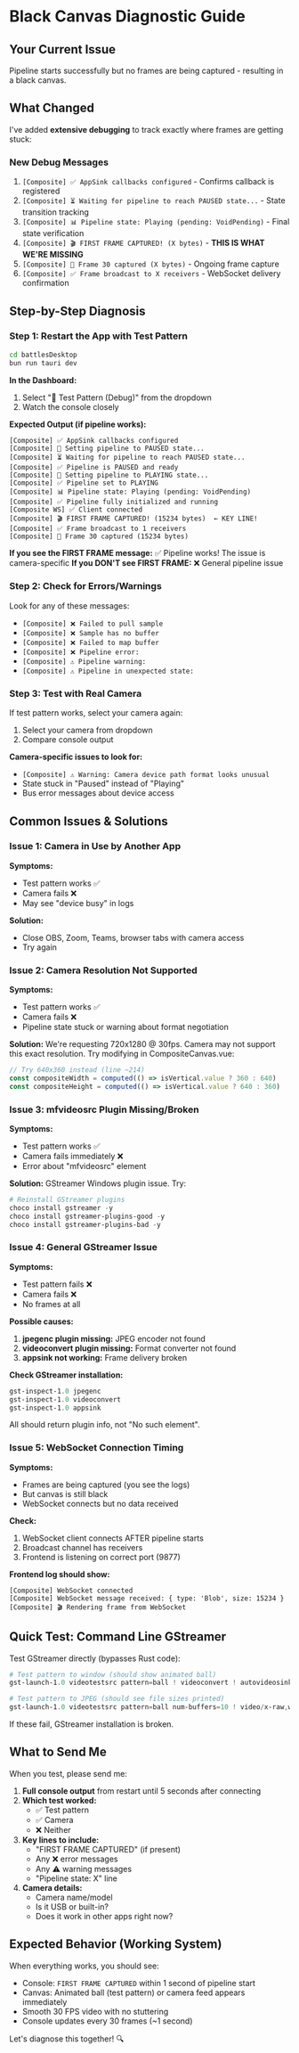 # Black Canvas Diagnostic Guide

## Your Current Issue
Pipeline starts successfully but no frames are being captured - resulting in a black canvas.

## What Changed
I've added **extensive debugging** to track exactly where frames are getting stuck:

### New Debug Messages
1. `[Composite] ✅ AppSink callbacks configured` - Confirms callback is registered
2. `[Composite] ⏳ Waiting for pipeline to reach PAUSED state...` - State transition tracking
3. `[Composite] 📊 Pipeline state: Playing (pending: VoidPending)` - Final state verification
4. `[Composite] 🎬 FIRST FRAME CAPTURED! (X bytes)` - **THIS IS WHAT WE'RE MISSING**
5. `[Composite] 📡 Frame 30 captured (X bytes)` - Ongoing frame capture
6. `[Composite] ✅ Frame broadcast to X receivers` - WebSocket delivery confirmation

## Step-by-Step Diagnosis

### Step 1: Restart the App with Test Pattern
```bash
cd battlesDesktop
bun run tauri dev
```

**In the Dashboard:**
1. Select "🎨 Test Pattern (Debug)" from the dropdown
2. Watch the console closely

**Expected Output (if pipeline works):**
```
[Composite] ✅ AppSink callbacks configured
[Composite] 🔄 Setting pipeline to PAUSED state...
[Composite] ⏳ Waiting for pipeline to reach PAUSED state...
[Composite] ✅ Pipeline is PAUSED and ready
[Composite] 🔄 Setting pipeline to PLAYING state...
[Composite] ✅ Pipeline set to PLAYING
[Composite] 📊 Pipeline state: Playing (pending: VoidPending)
[Composite] ✅ Pipeline fully initialized and running
[Composite WS] ✅ Client connected
[Composite] 🎬 FIRST FRAME CAPTURED! (15234 bytes)  ← KEY LINE!
[Composite] ✅ Frame broadcast to 1 receivers
[Composite] 📡 Frame 30 captured (15234 bytes)
```

**If you see the FIRST FRAME message:** ✅ Pipeline works! The issue is camera-specific
**If you DON'T see FIRST FRAME:** ❌ General pipeline issue

### Step 2: Check for Errors/Warnings
Look for any of these messages:
- `[Composite] ❌ Failed to pull sample`
- `[Composite] ❌ Sample has no buffer`
- `[Composite] ❌ Failed to map buffer`
- `[Composite] ❌ Pipeline error:`
- `[Composite] ⚠️ Pipeline warning:`
- `[Composite] ⚠️ Pipeline in unexpected state:`

### Step 3: Test with Real Camera
If test pattern works, select your camera again:
1. Select your camera from dropdown
2. Compare console output

**Camera-specific issues to look for:**
- `[Composite] ⚠️ Warning: Camera device path format looks unusual`
- State stuck in "Paused" instead of "Playing"
- Bus error messages about device access

## Common Issues & Solutions

### Issue 1: Camera in Use by Another App
**Symptoms:**
- Test pattern works ✅
- Camera fails ❌
- May see "device busy" in logs

**Solution:**
- Close OBS, Zoom, Teams, browser tabs with camera access
- Try again

### Issue 2: Camera Resolution Not Supported
**Symptoms:**
- Test pattern works ✅
- Camera fails ❌
- Pipeline state stuck or warning about format negotiation

**Solution:**
We're requesting 720x1280 @ 30fps. Camera may not support this exact resolution.
Try modifying in CompositeCanvas.vue:
```javascript
// Try 640x360 instead (line ~214)
const compositeWidth = computed(() => isVertical.value ? 360 : 640)
const compositeHeight = computed(() => isVertical.value ? 640 : 360)
```

### Issue 3: mfvideosrc Plugin Missing/Broken
**Symptoms:**
- Test pattern works ✅
- Camera fails immediately ❌
- Error about "mfvideosrc" element

**Solution:**
GStreamer Windows plugin issue. Try:
```powershell
# Reinstall GStreamer plugins
choco install gstreamer -y
choco install gstreamer-plugins-good -y
choco install gstreamer-plugins-bad -y
```

### Issue 4: General GStreamer Issue
**Symptoms:**
- Test pattern fails ❌
- Camera fails ❌
- No frames at all

**Possible causes:**
1. **jpegenc plugin missing:** JPEG encoder not found
2. **videoconvert plugin missing:** Format converter not found
3. **appsink not working:** Frame delivery broken

**Check GStreamer installation:**
```powershell
gst-inspect-1.0 jpegenc
gst-inspect-1.0 videoconvert
gst-inspect-1.0 appsink
```

All should return plugin info, not "No such element".

### Issue 5: WebSocket Connection Timing
**Symptoms:**
- Frames are being captured (you see the logs)
- But canvas is still black
- WebSocket connects but no data received

**Check:**
1. WebSocket client connects AFTER pipeline starts
2. Broadcast channel has receivers
3. Frontend is listening on correct port (9877)

**Frontend log should show:**
```
[Composite] WebSocket connected
[Composite] WebSocket message received: { type: 'Blob', size: 15234 }
[Composite] 🎬 Rendering frame from WebSocket
```

## Quick Test: Command Line GStreamer

Test GStreamer directly (bypasses Rust code):

```powershell
# Test pattern to window (should show animated ball)
gst-launch-1.0 videotestsrc pattern=ball ! videoconvert ! autovideosink

# Test pattern to JPEG (should see file sizes printed)
gst-launch-1.0 videotestsrc pattern=ball num-buffers=10 ! video/x-raw,width=1280,height=720 ! jpegenc ! filesink location=test_%d.jpg
```

If these fail, GStreamer installation is broken.

## What to Send Me

When you test, please send me:

1. **Full console output** from restart until 5 seconds after connecting
2. **Which test worked:**
   - ✅ Test pattern
   - ✅ Camera
   - ❌ Neither
3. **Key lines to include:**
   - "FIRST FRAME CAPTURED" (if present)
   - Any ❌ error messages
   - Any ⚠️ warning messages
   - "Pipeline state: X" line
4. **Camera details:**
   - Camera name/model
   - Is it USB or built-in?
   - Does it work in other apps right now?

## Expected Behavior (Working System)

When everything works, you should see:
- Console: `FIRST FRAME CAPTURED` within 1 second of pipeline start
- Canvas: Animated ball (test pattern) or camera feed appears immediately
- Smooth 30 FPS video with no stuttering
- Console updates every 30 frames (~1 second)

Let's diagnose this together! 🔍


